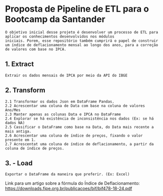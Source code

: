 # Proposta de Pipeline de ETL para o Bootcamp da Santander 

    O objetivo inicial desse projeto é desenvolver um processo de ETL para aplicar os conhecimentos desenvolvidos nos módulos
    iniciais. Porem, esse repositório também cumprirá o papel de construir um índice de deflacionamento mensal ao longo dos anos, para a correção de valores com base no IPCA.

## 1. Extract
    Extrair os dados mensais de IPCA por meio da API do IBGE

## 2. Transform
    2.1 Transformar os dados Json em DataFrame Pandas.
    2.2 Acrescentar uma coluna de Data com base na coluna de valores Ano/Mes
    2.3 Manter apenas as colunas Data e IPCA no DataFrame
    2.4 Explorar se há existência de inconsistência nos dados (Ex: se há dados NA)
    2.5 Cassificar o DataFrame como base na Data, do Data mais recente a mais antiga.
    2.6 Acrescentar uma coluna de índice de preços, fixando o valor presente em 1.
    2.7 Acrescentat uma coluna de índice de deflacionamento, a partir da coluna de índice de preços.

## 3. - Load
    Exportar o DataFrame da maneira que preferir. (Ex: Excel)



Link para um artigo sobre a fórmula do Índice de Deflacionamento: <https://downloads.fipe.org.br/publicacoes/bif/bif478-18-24.pdf>

